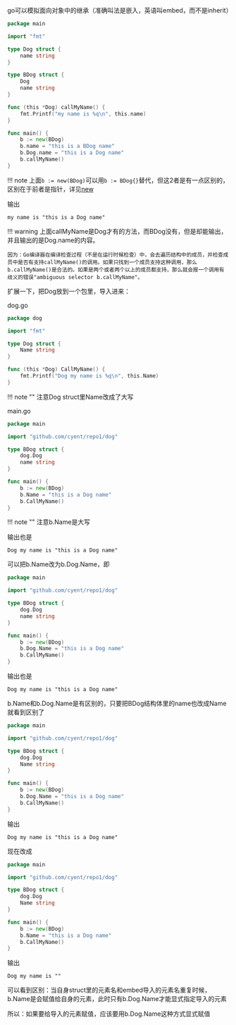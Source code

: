 go可以模拟面向对象中的继承（准确叫法是嵌入，英语叫embed，而不是inherit）

```go
package main

import "fmt"

type Dog struct {
	name string
}

type BDog struct {
	Dog
	name string
}

func (this *Dog) callMyName() {
	fmt.Printf("my name is %q\n", this.name)
}

func main() {
	b := new(BDog)
	b.name = "this is a BDog name"
	b.Dog.name = "this is a Dog name"
	b.callMyName()
}
```

!!! note
	上面`b := new(BDog)`可以用`b := BDog{}`替代，但这2者是有一点区别的，区别在于前者是指针，详见[new](/golang/other/new/#new)

输出

```text
my name is "this is a Dog name"
```

!!! warning
	上面callMyName是Dog才有的方法，而BDog没有，但是却能输出，并且输出的是Dog.name的内容。

	因为：Go编译器在编译检查过程（不是在运行时候检查）中，会去遍历结构中的成员，并检查成员中是否有支持callMyName()的调用。如果只找到一个成员支持这种调用，那么b.callMyName()是合法的。如果是两个或者两个以上的成员都支持，那么就会报一个调用有歧义的错误"ambiguous selector b.callMyName"。

扩展一下，把Dog放到一个包里，导入进来：

dog.go

```go hl_lines="6"
package dog

import "fmt"

type Dog struct {
	Name string
}

func (this *Dog) CallMyName() {
	fmt.Printf("Dog my name is %q\n", this.Name)
}
```

!!! note ""
	注意Dog struct里Name改成了大写

main.go

```go hl_lines="12"
package main

import "github.com/cyent/repo1/dog"

type BDog struct {
	dog.Dog
	name string
}

func main() {
	b := new(BDog)
	b.Name = "this is a Dog name"
	b.CallMyName()
}
```

!!! note ""
	注意b.Name是大写

输出也是

```text
Dog my name is "this is a Dog name"
```

可以把b.Name改为b.Dog.Name，即

```go hl_lines="12"
package main

import "github.com/cyent/repo1/dog"

type BDog struct {
	dog.Dog
	name string
}

func main() {
	b := new(BDog)
	b.Dog.Name = "this is a Dog name"
	b.CallMyName()
}
```

输出也是

```text
Dog my name is "this is a Dog name"
```

b.Name和b.Dog.Name是有区别的，只要把BDog结构体里的name也改成Name就看到区别了

```go hl_lines="7"
package main

import "github.com/cyent/repo1/dog"

type BDog struct {
	dog.Dog
	Name string
}

func main() {
	b := new(BDog)
	b.Dog.Name = "this is a Dog name"
	b.CallMyName()
}
```

输出

```text
Dog my name is "this is a Dog name"
```

现在改成

```go hl_lines="12"
package main

import "github.com/cyent/repo1/dog"

type BDog struct {
	dog.Dog
	Name string
}

func main() {
	b := new(BDog)
	b.Name = "this is a Dog name"
	b.CallMyName()
}
```

输出

```text
Dog my name is ""
```

可以看到区别：当自身struct里的元素名和embed导入的元素名重复时候，b.Name是会赋值给自身的元素，此时只有b.Dog.Name才能显式指定导入的元素

所以：如果要给导入的元素赋值，应该要用b.Dog.Name这种方式显式赋值
